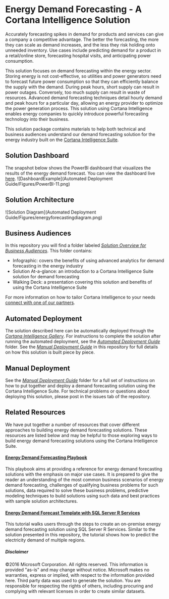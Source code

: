 # Energy Demand Forecasting - A Cortana Intelligence Solution

Accurately forecasting spikes in demand for products and services can give a company a competitive advantage. The better the forecasting, the more they can scale as demand increases, and the less they risk holding onto unneeded inventory. Use cases include predicting demand for a product in a retail/online store, forecasting hospital visits, and anticipating power consumption.

This solution focuses on demand forecasting within the energy sector. Storing energy is not cost-effective, so utilities and power generators need to forecast future power consumption so that they can efficiently balance the supply with the demand. During peak hours, short supply can result in power outages. Conversely, too much supply can result in waste of resources. Advanced demand forecasting techniques detail hourly demand and peak hours for a particular day, allowing an energy provider to optimize the power generation process. This solution using Cortana Intelligence enables energy companies to quickly introduce powerful forecasting technology into their business.

This solution package contains materials to help both technical and business audiences understand our demand forecasting solution for the energy industry built on the [Cortana Intelligence Suite](https://www.microsoft.com/en-us/server-cloud/cortana-intelligence-suite/Overview.aspx).

## Solution Dashboard
The snapshot below shows the PowerBI dashboard that visualizes the results of the energy demand forecast. You can view the dashboard live [here](https://pcsadwebapp-staging-1.azurewebsites.net/EnergyDemandForecasting/BYOD).
![DashboardExample](Automated Deployment Guide/Figures/PowerBI-11.png)

## Solution Architecture
![Solution Diagram](Automated Deployment Guide/Figures/energyforecastingdiagram.png)

## Business Audiences
In this repository you will find a folder labeled [*Solution Overview for Business Audiences*](https://github.com/Azure/cortana-intelligence-energy-forecasting-solution/tree/master/Solution%20Overview%20for%20Business%20Audiences). This folder contains:
- Infographic: covers the benefits of using advanced analytics for demand forecasting in the energy industry
- Solution At-a-glance: an introduction to a Cortana Intelligence Suite solution for demand forecasting
- Walking Deck: a  presentation covering this solution and benefits of using the Cortana Intelligence Suite

For more information on how to tailor Cortana Intelligence to your needs [connect with one of our partners](http://aka.ms/CISFindPartner).

## Automated Deployment
The solution described here can be automatically deployed through the [*Cortana Intelligence Gallery*](https://gallery.cortanaintelligence.com/Solution/Energy-Demand-Forecasting-4). For instructions to complete the solution after running the automated deployment, see the [*Automated Deployment Guide*](https://github.com/Azure/cortana-intelligence-energy-demand-forecasting/tree/master/Automated%20Deployment%20Guide) folder. See the [*Manual Deployment Guide*](https://github.com/Azure/cortana-intelligence-energy-demand-forecasting/tree/master/Manual%20Deployment%20Guide) in this repository for full details on how this solution is built piece by piece.

## Manual Deployment
See the  [*Manual Deployment Guide*](https://github.com/Azure/cortana-intelligence-energy-demand-forecasting/tree/master/Manual%20Deployment%20Guide) folder for a full set of instructions on how to put together and deploy a demand forecasting solution using the Cortana Intelligence Suite. For technical problems or questions about deploying this solution, please post in the issues tab of the repository.

## Related Resources
We have put together a number of resources that cover different approaches to building energy demand forecasting solutions. These resources are listed below and may be helpful to those exploring ways to build energy demand forecasting solutions using the Cortana Intelligence Suite.

#### [Energy Demand Forecasting Playbook](https://azure.microsoft.com/en-us/documentation/articles/cortana-analytics-playbook-demand-forecasting-energy/)
This playbook aims at providing a reference for energy demand forecasting solutions with the emphasis on major use cases. It is prepared to give the reader an understanding of the most common business scenarios of energy demand forecasting, challenges of qualifying business problems for such solutions, data required to solve these business problems, predictive modeling techniques to build solutions using such data and best practices with sample solution architectures.

#### [Energy Demand Forecast Template with SQL Server R Services](https://gallery.cortanaintelligence.com/Tutorial/Energy-Demand-Forecast-Template-with-SQL-Server-R-Services-1)
This tutorial walks users through the steps to create an on-premise energy demand forecasting solution using SQL Server R Services. Similar to the solution presented in this repository, the tutorial shows how to predict the electricity demand of multiple regions.

##### Disclaimer
©2016 Microsoft Corporation. All rights reserved.  This information is provided "as-is" and may change without notice. Microsoft makes no warranties, express or implied, with respect to the information provided here.  Third party data was used to generate the solution.  You are responsible for respecting the rights of others, including procuring and complying with relevant licenses in order to create similar datasets.
